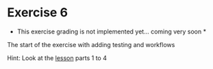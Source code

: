 # Exercise 6

* This exercise grading is not implemented yet... coming very soon * 

The start of the exercise with adding testing and workflows 

Hint: Look at the [lesson](https://coderefinery.github.io/testing/locally/) parts 1 to 4

[tag]:#(ci,python,testing,git)

